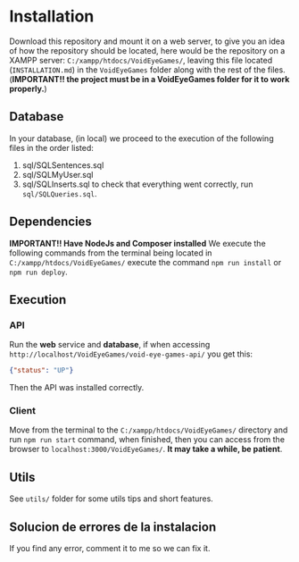 # Installation
Download this repository and mount it on a web server, to give you an idea of ​​how the repository should be located, here would be the repository on a XAMPP server: `C:/xampp/htdocs/VoidEyeGames/`, leaving this file located (`INSTALLATION.md`) in the `VoidEyeGames` folder along with the rest of the files. (**IMPORTANT!! the project must be in a VoidEyeGames folder for it to work properly.**)

## Database
In your database, (in local) we proceed to the execution of the
following files in the order listed:
1. sql/SQLSentences.sql
2. sql/SQLMyUser.sql
3. sql/SQLInserts.sql
to check that everything went correctly, run `sql/SQLQueries.sql`.

## Dependencies
**IMPORTANT!! Have NodeJs and Composer installed**
We execute the following commands from the terminal being located in `C:/xampp/htdocs/VoidEyeGames/` execute the command `npm run install` or `npm run deploy`.

## Execution
### API
Run the **web** service and **database**, if when accessing `http://localhost/VoidEyeGames/void-eye-games-api/` you get this:
```json
{"status": "UP"}
```
Then the API was installed correctly.

### Client
Move from the terminal to the `C:/xampp/htdocs/VoidEyeGames/` directory and run `npm run start` command, when finished, then you can access from the browser to `localhost:3000/VoidEyeGames/`. **It may take a while, be patient**.

## Utils
See `utils/` folder for some utils tips and short features.

## Solucion de errores de la instalacion
If you find any error, comment it to me so we can fix it.